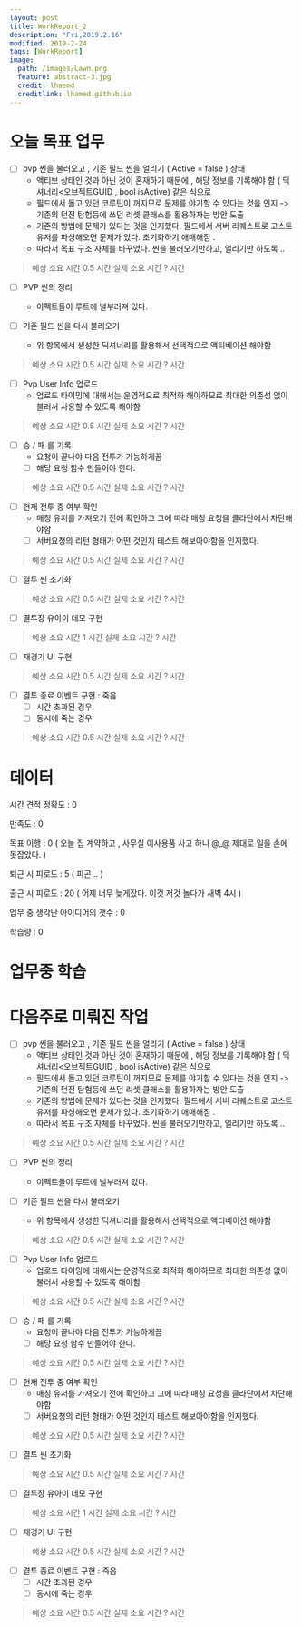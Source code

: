 ```yaml
---
layout: post
title: WorkReport_2
description: "Fri,2019.2.16"
modified: 2019-2-24
tags: [WorkReport]
image:
  path: /images/Lawn.png
  feature: abstract-3.jpg
  credit: lhaemd
  creditlink: lhamed.github.io
---
```


# 오늘 목표 업무 
- [ ] pvp 씬을 불러오고 , 기존 필드 씬을 얼리기 ( Active = false ) 상태 
  - 액티브 상태인 것과 아닌 것이 혼재하기 때문에 , 해당 정보를 기록해야 함 ( 딕셔너리<오브젝트GUID , bool isActive) 같은 식으로 
  - 필드에서 돌고 있던 코루틴이 꺼지므로 문제를 야기할 수 있다는 것을 인지 -> 기존의 던전 탐험등에 쓰던 리셋 클래스를 활용하자는 방안 도출 
  - 기존의 방법에 문제가 있다는 것을 인지했다. 필드에서 서버 리퀘스트로 고스트유저를 파싱해오면 문제가 있다. 초기화하기 애매해짐 .
  - 따라서 목표 구조 자체를 바꾸었다. 씬을 불러오기만하고, 얼리기만 하도록 .. 
> 예상 소요 시간 0.5 시간 
> 실제 소요 시간 ? 시간 

- [ ] PVP 씬의 정리 
  - 이펙트들이 루트에 널부러져 있다.

- [ ] 기존 필드 씬을 다시 불러오기 
  - 위 항목에서 생성한 딕셔너리를 활용해서 선택적으로 액티베이션 해야함 
> 예상 소요 시간 0.5 시간 
> 실제 소요 시간 ? 시간 

- [ ] Pvp User Info 업로드
  - 업로드 타이밍에 대해서는 운영적으로 최적화 해야하므로 최대한 의존성 없이 불러서 사용할 수 있도록 해야함 
> 예상 소요 시간 0.5 시간
> 실제 소요 시간 ? 시간

- [ ] 승 / 패 를 기록 
  - 요청이 끝나야 다음 전투가 가능하게끔 
  - [ ] 해당 요청 함수 만들어야 한다. 
> 예상 소요 시간 0.5 시간 
> 실제 소요 시간 ? 시간 

- [ ] 현재 전투 중 여부 확인 
  - 매칭 유저를 가져오기 전에 확인하고 그에 따라 매칭 요청을 클라단에서 차단해야함 
  - [ ] 서버요청의 리턴 형태가 어떤 것인지 테스트 해보아야함을 인지했다. 
> 예상 소요 시간 0.5 시간 
> 실제 소요 시간 ? 시간 

- [ ] 결투 씬 초기화 
> 예상 소요 시간 0.5 시간 
> 실제 소요 시간 ? 시간 

- [ ] 결투장 유아이 데모 구현  
> 예상 소요 시간 1 시간 
> 실제 소요 시간 ? 시간 

- [ ] 재경기 UI 구현 
> 예상 소요 시간 0.5 시간
> 실제 소요 시간 ? 시간

- [ ] 결투 종료 이벤트 구현 : 죽음  
  - [ ] 시간 초과된 경우 
  - [ ] 동시에 죽는 경우 
> 예상 소요 시간 0.5 시간 
> 실제 소요 시간 ? 시간 

# 데이터 
시간 견적 정확도 : 0 

만족도 : 0 

목표 이행 : 0 ( 오늘 집 계약하고 , 사무실 이사용품 사고 하니 @_@ 제대로 일을 손에 못잡았다. )

퇴근 시 피로도 : 5 ( 피곤 .. )

출근 시 피로도 : 20 ( 어제 너무 늦게잤다. 이것 저것 놀다가 새벽 4시 )

업무 중 생각난 아이디어의 갯수 :  0 

학습량 : 0

# 업무중 학습


# 다음주로 미뤄진 작업 
- [ ] pvp 씬을 불러오고 , 기존 필드 씬을 얼리기 ( Active = false ) 상태 
  - 액티브 상태인 것과 아닌 것이 혼재하기 때문에 , 해당 정보를 기록해야 함 ( 딕셔너리<오브젝트GUID , bool isActive) 같은 식으로 
  - 필드에서 돌고 있던 코루틴이 꺼지므로 문제를 야기할 수 있다는 것을 인지 -> 기존의 던전 탐험등에 쓰던 리셋 클래스를 활용하자는 방안 도출 
  - 기존의 방법에 문제가 있다는 것을 인지했다. 필드에서 서버 리퀘스트로 고스트유저를 파싱해오면 문제가 있다. 초기화하기 애매해짐 .
  - 따라서 목표 구조 자체를 바꾸었다. 씬을 불러오기만하고, 얼리기만 하도록 .. 
> 예상 소요 시간 0.5 시간 
> 실제 소요 시간 ? 시간 

- [ ] PVP 씬의 정리 
  - 이펙트들이 루트에 널부러져 있다.

- [ ] 기존 필드 씬을 다시 불러오기 
  - 위 항목에서 생성한 딕셔너리를 활용해서 선택적으로 액티베이션 해야함 
> 예상 소요 시간 0.5 시간 
> 실제 소요 시간 ? 시간 

- [ ] Pvp User Info 업로드
  - 업로드 타이밍에 대해서는 운영적으로 최적화 해야하므로 최대한 의존성 없이 불러서 사용할 수 있도록 해야함 
> 예상 소요 시간 0.5 시간
> 실제 소요 시간 ? 시간

- [ ] 승 / 패 를 기록 
  - 요청이 끝나야 다음 전투가 가능하게끔 
  - [ ] 해당 요청 함수 만들어야 한다. 
> 예상 소요 시간 0.5 시간 
> 실제 소요 시간 ? 시간 

- [ ] 현재 전투 중 여부 확인 
  - 매칭 유저를 가져오기 전에 확인하고 그에 따라 매칭 요청을 클라단에서 차단해야함 
  - [ ] 서버요청의 리턴 형태가 어떤 것인지 테스트 해보아야함을 인지했다. 
> 예상 소요 시간 0.5 시간 
> 실제 소요 시간 ? 시간 

- [ ] 결투 씬 초기화 
> 예상 소요 시간 0.5 시간 
> 실제 소요 시간 ? 시간 

- [ ] 결투장 유아이 데모 구현  
> 예상 소요 시간 1 시간 
> 실제 소요 시간 ? 시간 

- [ ] 재경기 UI 구현 
> 예상 소요 시간 0.5 시간
> 실제 소요 시간 ? 시간

- [ ] 결투 종료 이벤트 구현 : 죽음  
  - [ ] 시간 초과된 경우 
  - [ ] 동시에 죽는 경우 
> 예상 소요 시간 0.5 시간 
> 실제 소요 시간 ? 시간 